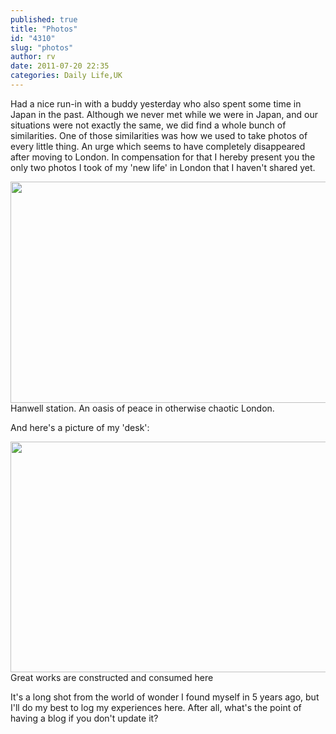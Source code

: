 ```yaml
---
published: true
title: "Photos"
id: "4310"
slug: "photos"
author: rv
date: 2011-07-20 22:35
categories: Daily Life,UK
---
```

Had a nice run-in with a buddy yesterday who also spent some time in Japan in the past. Although we never met while we were in Japan, and our situations were not exactly the same, we did find a whole bunch of similarities. One of those similarities was how we used to take photos of every little thing. An urge which seems to have completely disappeared after moving to London. In compensation for that I hereby present you the only two photos I took of my 'new life' in London that I haven't shared yet.

<div class="caption">
<a href="https://s3.amazonaws.com/cfwblog/uploads/2011/07/IMG_1258.jpg"><img class="size-large wp-image-4311" title="IMG_1258" src="https://s3.amazonaws.com/cfwblog/uploads/2011/07/IMG_1258-600x354.jpg" alt="" width="600" height="354" /></a>
<div class="caption-text">Hanwell station. An oasis of peace in otherwise chaotic London.</div>
</div>

And here's a picture of my 'desk':

<div class="caption">
<a href="https://s3.amazonaws.com/cfwblog/uploads/2011/07/IMG_1255.jpg"><img class="size-large wp-image-4312" title="IMG_1255" src="https://s3.amazonaws.com/cfwblog/uploads/2011/07/IMG_1255-600x369.jpg" alt="" width="600" height="369" /></a>
<div class="caption-text">Great works are constructed and consumed here</div>
</div>

It's a long shot from the world of wonder I found myself in 5 years ago, but I'll do my best to log my experiences here. After all, what's the point of having a blog if you don't update it?

&nbsp;